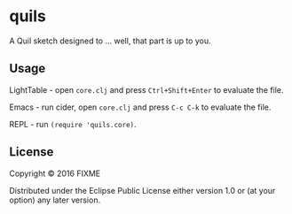 # quils

A Quil sketch designed to ... well, that part is up to you.

## Usage

LightTable - open `core.clj` and press `Ctrl+Shift+Enter` to evaluate the file.

Emacs - run cider, open `core.clj` and press `C-c C-k` to evaluate the file.

REPL - run `(require 'quils.core)`.

## License

Copyright © 2016 FIXME

Distributed under the Eclipse Public License either version 1.0 or (at
your option) any later version.
